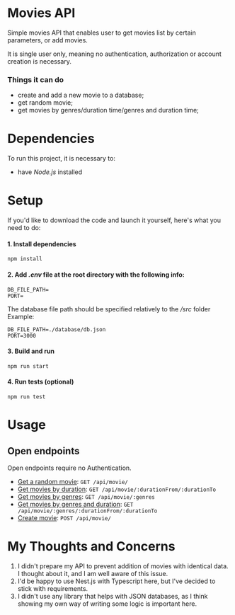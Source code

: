 # Movies API
Simple movies API that enables user to get movies list by certain parameters, or add movies.

It is single user only, meaning no authentication, authorization or account creation is necessary.
### Things it can do
* create and add a new movie to a database;
* get random movie;
* get movies by genres/duration time/genres and duration time;

# Dependencies
To run this project, it is necessary to:

- have *Node.js* installed

# Setup
If you'd like to download the code and launch it yourself, here's what you need to do:

#### 1. Install dependencies
    npm install
#### 2. Add *.env* file at the root directory with the following info:
    DB_FILE_PATH=
    PORT= 
The database file path should be specified relatively to the */src* folder
Example:

    DB_FILE_PATH=./database/db.json
    PORT=3000

#### 3. Build and run
    npm run start
#### 4. Run tests (optional)
    npm run test

# Usage
## Open endpoints
Open endpoints require no Authentication.
* [Get a random movie](docs/GetRandomMovie.md): `GET /api/movie/`
* [Get movies by duration](docs/GetByDuration.md): `GET /api/movie/:durationFrom/:durationTo`
* [Get movies by genres](docs/GetByGenres.md): `GET /api/movie/:genres`
* [Get movies by genres and duration](docs/GetByGenresAndDuration.md): `GET /api/movie/:genres/:durationFrom/:durationTo`
* [Create movie](docs/CreateMovie.md): `POST /api/movie/`

# My Thoughts and Concerns
1. I didn't prepare my API to prevent addition of movies with identical data. I thought about it, and I am well aware of this issue.
2. I'd be happy to use Nest.js with Typescript here, but I've decided to stick with requirements.
3. I didn't use any library that helps with JSON databases, as I think showing my own way of writing some logic is important here.